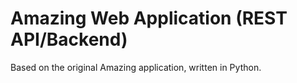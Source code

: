 # Amazing Web Application (REST API/Backend)

Based on the original Amazing application, written in Python.
